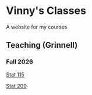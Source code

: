 # Vinny's Classes
A website for my courses


## Teaching (Grinnell)
### Fall 2026

[Stat 115](https://vinnys-classes.github.io/main_115_tester.html)

[Stat 209](https://vinnys-classes.github.io/main_209_tester.html)
